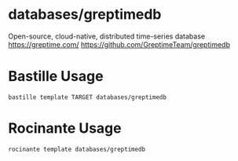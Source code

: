 # databases/greptimedb
Open-source, cloud-native, distributed time-series database
https://greptime.com/ https://github.com/GreptimeTeam/greptimedb

# Bastille Usage
```shell
bastille template TARGET databases/greptimedb
```

# Rocinante Usage
```shell
rocinante template databases/greptimedb
```
